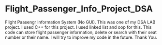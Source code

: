 # Flight_Passenger_Info_Project_DSA
Flight Paasengr Information System (No GUI).
This was one of my DSA LAB project. I used C++ for this project. I used linked list and oop for this.
This code can store flight passenger information, delete or search with their seat number or their name.
I will try to improve my code in the future.
Thank You.
